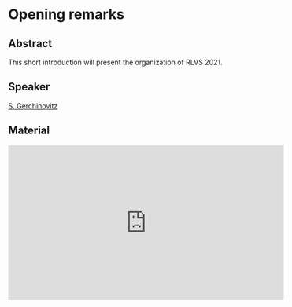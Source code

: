 # Opening remarks

## Abstract

This short introduction will present the organization of RLVS 2021.

## Speaker

[S. Gerchinovitz](sebastien-gerchinovitz.md)

## Material

<iframe width="560" height="315" src="https://www.youtube.com/embed/7JFXLP_HYm4" title="YouTube video player" frameborder="0" allow="accelerometer; autoplay; clipboard-write; encrypted-media; gyroscope; picture-in-picture" allowfullscreen></iframe>